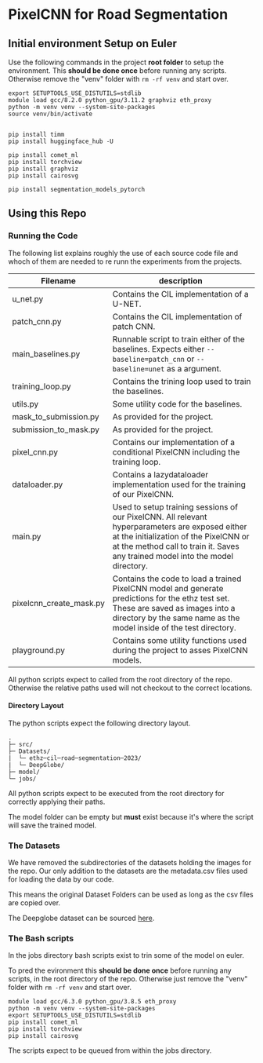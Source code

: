 # PixelCNN for Road Segmentation

## Initial environment Setup on Euler

Use the following commands in the project **root folder** to setup the environment. This **should be done once** before running any scripts.
Otherwise remove the "venv" folder with `rm -rf venv` and start over.
```
export SETUPTOOLS_USE_DISTUTILS=stdlib
module load gcc/8.2.0 python_gpu/3.11.2 graphviz eth_proxy
python -m venv venv --system-site-packages
source venv/bin/activate


pip install timm
pip install huggingface_hub -U

pip install comet_ml
pip install torchview
pip install graphviz
pip install cairosvg

pip install segmentation_models_pytorch

```

## Using this Repo

### Running the Code

The following list explains roughly the use of each source code file and whoch of them are needed to re runn the experiments from the projects.

|Filename | description |
|---------|-------------|
|u_net.py | Contains the CIL implementation of a U-NET.|
|patch_cnn.py| Contains the CIL implementation of patch CNN.|
|main_baselines.py | Runnable script to train either of the baselines. Expects either `--baseline=patch_cnn` or `--baseline=unet` as a argument.|
|training_loop.py | Contains the trining loop used to train the baselines. |
|utils.py | Some utility code for the baselines. |
|mask_to_submission.py | As provided for the project. |
|submission_to_mask.py | As provided for the project. |
|pixel_cnn.py | Contains our implementation of a conditional PixelCNN including the training loop.|
|dataloader.py | Contains a lazydataloader implementation used for the training of our PixelCNN. |
|main.py | Used to setup training sessions of our PixelCNN. All relevant hyperparameters are exposed either at the initialization of the PixelCNN or at the method call to train it. Saves any trained model into the model directory.|
|pixelcnn_create_mask.py | Contains the code to load a trained PixelCNN model and generate predictions for the ethz test set. These are saved as images into a directory by the same name as the model inside of the test directory. |
|playground.py | Contains some utility functions used during the project to asses PixelCNN models.|

All python scripts expect to called from the root directory of the repo. Otherwise the relative paths used will not checkout to the correct locations.

#### Directory Layout

The python scripts expect the following directory layout.

```
.
├─ src/
├─ Datasets/
|  └─ ethz─cil─road─segmentation─2023/
|  └─ DeepGlobe/
├─ model/
└─ jobs/
```

All python scripts expect to be executed from the root directory for correctly applying their paths.

The model folder can be empty but **must** exist because it's where the script will save the trained model.

### The Datasets

We have removed the subdirectories of the datasets holding the images for the repo. Our only addition to the datasets are the metadata.csv files used for loading the data by our code.

This means the original Dataset Folders can be used as long as the csv files are copied over.

The Deepglobe dataset can be sourced [here](https://www.kaggle.com/datasets/balraj98/deepglobe-road-extraction-dataset).

### The Bash scripts

In the jobs directory bash scripts exist to trin some of the model on euler.

To pred the evironment this **should be done once** before running any scripts, in the root directory of the repo.
Otherwise just remove the "venv" folder with `rm -rf venv` and start over.
```
module load gcc/6.3.0 python_gpu/3.8.5 eth_proxy
python -m venv venv --system-site-packages
export SETUPTOOLS_USE_DISTUTILS=stdlib
pip install comet_ml
pip install torchview
pip install cairosvg

```

The scripts expect to be queued from within the jobs directory.


